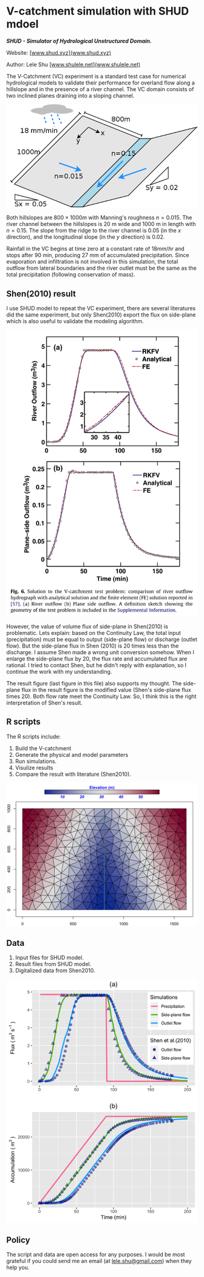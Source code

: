 # V-catchment simulation with SHUD mdoel

***SHUD - Simulator of Hydrological Unstructured Domain.*** 

Website: [www.shud.xyz](www.shud.xyz)

Author: Lele Shu [www.shulele.net](www.shulele.net)



The V-Catchment (VC) experiment is a standard test case for numerical hydrological models to validate their performance for overland flow along a hillslope and in the presence of a river channel.
The VC domain consists of two inclined planes draining into a sloping channel. 

![vcat](Ref/Vcat.png)

Both hillslopes are $800 \times 1000 m$ with Manning's roughness $n=0.015$.  The river channel between the hillslopes is $20$ m wide and $1000$ m in length with $n=0.15$. The slope from the ridge to the river channel is 0.05 (in the $x$ direction), and the longitudinal slope (in the $y$ direction) is 0.02.

Rainfall in the VC begins at time zero at a constant rate of $18 mm/hr$ and stops after 90 min, producing $27$ mm of accumulated precipitation. Since evaporation and infiltration is not involved in this simulation, the total outflow from lateral boundaries and the river outlet must be the same as the total precipitation (following conservation of mass).  



## Shen(2010) result

I use SHUD model to repeat the VC experiment, there are several literatures did the same experiment, but only Shen(2010) export the flux on side-plane which is also useful to validate the modeling algorithm. 

![Shen2010](Ref/Shen2010.png)

However, the value of volume flux of side-plane in Shen(2010) is problematic. Lets explain: based on the Continuity Law, the total input (precipitation) must be equal to output (side-plane flow) or discharge (outlet flow). But the side-plane flux in Shen (2010) is 20 times less than the discharge. I assume Shen made a wrong unit conversion somehow. When I enlarge the side-plane flux by 20, the flux rate and accumulated flux are rational. I tried to contact Shen, but he didn't reply with explanation, so I continue the work with my understanding.

The result figure (last figure in this file) also supports my thought. The side-plane flux in the result figure is the modified value (Shen's side-plane flux times 20). Both flow rate meet the Continuity Law. So, I think this is the right interpretation of Shen's result.



## R scripts

The R scripts include:

1. Build the V-catchment
2. Generate the physical and model parameters
3. Run simulations.
4. Visulize results
5. Compare the result with literature (Shen2010).

![shuddomain](Figure/vc_mesh.png)

## Data

1. Input files for SHUD model.
2. Result files from SHUD model.
3. Digitalized data from Shen2010.

![vcat_vs_vs](Figure/vcat_vs_vs.png)

## Policy

The script and data are open access for any purposes. I would be most grateful if you could send me an email (at lele.shu@gmail.com) when they help you.

